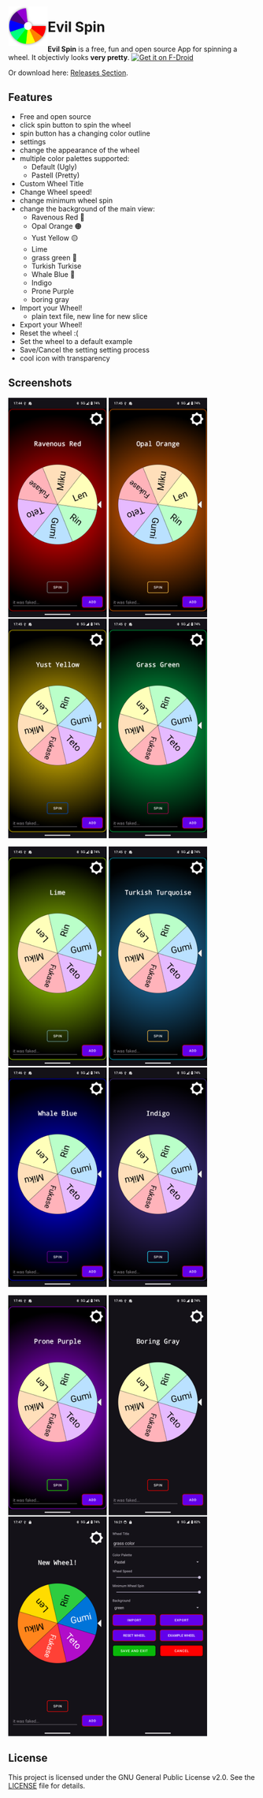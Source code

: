 <img align="left" width="80" height="80" src="fastlane/metadata/android/en-US/images/icon.png"
alt="App icon">
# Evil Spin
**Evil Spin** is a free, fun and open source App for spinning a wheel.
It objectivly looks **very pretty**. 
[<img src="https://fdroid.gitlab.io/artwork/badge/get-it-on.png"
     alt="Get it on F-Droid"
     height="80">](https://f-droid.org/packages/evil.spin/)

Or download here: [Releases Section](https://github.com/EVE-146T/EVILSPIN/releases/latest).
## Features

- Free and open source
- click spin button to spin the wheel
 - spin button has a changing color outline
- settings
 - change the appearance of the wheel
  - multiple color palettes supported:
    - Default (Ugly)
    - Pastell (Pretty)
  - Custom Wheel Title
  - Change Wheel speed!
  - change minimum wheel spin
  - change the background of the main view:
    - Ravenous Red 🔴
    - Opal Orange 🟠
    - Yust Yellow 🟡
    - Lime 
    - grass green 🍏
    - Turkish Turkise 
    - Whale Blue 🔵
    - Indigo
    - Prone Purple
    - boring gray
  - Import your Wheel!
    - plain text file, new line for new slice
  - Export your Wheel!
  - Reset the wheel :(
  - Set the wheel to a default example
  - Save/Cancel the setting setting process
- cool icon with transparency


## Screenshots

[<img width=200 alt="Screenshot 1"
src="fastlane/metadata/android/en-US/images/phoneScreenshots/1.png?raw=true">](fastlane/metadata/android/en-US/images/phoneScreenshots/1.png?raw=true)
[<img width=200 alt="Screenshot 2"
src="fastlane/metadata/android/en-US/images/phoneScreenshots/2.png?raw=true">](fastlane/metadata/android/en-US/images/phoneScreenshots/2.png?raw=true)
[<img width=200 alt="Screenshot 3"
src="fastlane/metadata/android/en-US/images/phoneScreenshots/3.png?raw=true">](fastlane/metadata/android/en-US/images/phoneScreenshots/3.png?raw=true)
[<img width=200 alt="Screenshot 4"
src="fastlane/metadata/android/en-US/images/phoneScreenshots/4.png?raw=true">](fastlane/metadata/android/en-US/images/phoneScreenshots/4.png?raw=true)

[<img width=200 alt="Screenshot 5"
src="fastlane/metadata/android/en-US/images/phoneScreenshots/5.png?raw=true">](fastlane/metadata/android/en-US/images/phoneScreenshots/5.png?raw=true)
[<img width=200 alt="Screenshot 6"
src="fastlane/metadata/android/en-US/images/phoneScreenshots/6.png?raw=true">](fastlane/metadata/android/en-US/images/phoneScreenshots/6.png?raw=true)
[<img width=200 alt="Screenshot 7"
src="fastlane/metadata/android/en-US/images/phoneScreenshots/7.png?raw=true">](fastlane/metadata/android/en-US/images/phoneScreenshots/7.png?raw=true)
[<img width=200 alt="Screenshot 8"
src="fastlane/metadata/android/en-US/images/phoneScreenshots/8.png?raw=true">](fastlane/metadata/android/en-US/images/phoneScreenshots/8.png?raw=true)

[<img width=200 alt="Screenshot 9"
src="fastlane/metadata/android/en-US/images/phoneScreenshots/9.png?raw=true">](fastlane/metadata/android/en-US/images/phoneScreenshots/9.png?raw=true)
[<img width=200 alt="Screenshot 10"
src="fastlane/metadata/android/en-US/images/phoneScreenshots/10.png?raw=true">](fastlane/metadata/android/en-US/images/phoneScreenshots/10.png?raw=true)
[<img width=200 alt="Screenshot 11"
src="fastlane/metadata/android/en-US/images/phoneScreenshots/11.png?raw=true">](fastlane/metadata/android/en-US/images/phoneScreenshots/11.png?raw=true)
[<img width=200 alt="Screenshot 12"
src="fastlane/metadata/android/en-US/images/phoneScreenshots/12.png?raw=true">](fastlane/metadata/android/en-US/images/phoneScreenshots/12.png?raw=true)


## License

This project is licensed under the GNU General Public License v2.0. See the [LICENSE](LICENSE.licensetextfile) file for details.


